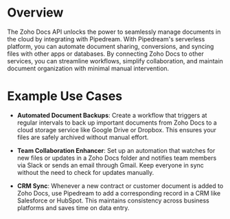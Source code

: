 # Overview

The Zoho Docs API unlocks the power to seamlessly manage documents in the cloud by integrating with Pipedream. With Pipedream's serverless platform, you can automate document sharing, conversions, and syncing files with other apps or databases. By connecting Zoho Docs to other services, you can streamline workflows, simplify collaboration, and maintain document organization with minimal manual intervention.

# Example Use Cases

- **Automated Document Backups**: Create a workflow that triggers at regular intervals to back up important documents from Zoho Docs to a cloud storage service like Google Drive or Dropbox. This ensures your files are safely archived without manual effort.

- **Team Collaboration Enhancer**: Set up an automation that watches for new files or updates in a Zoho Docs folder and notifies team members via Slack or sends an email through Gmail. Keep everyone in sync without the need to check for updates manually.

- **CRM Sync**: Whenever a new contract or customer document is added to Zoho Docs, use Pipedream to add a corresponding record in a CRM like Salesforce or HubSpot. This maintains consistency across business platforms and saves time on data entry.
